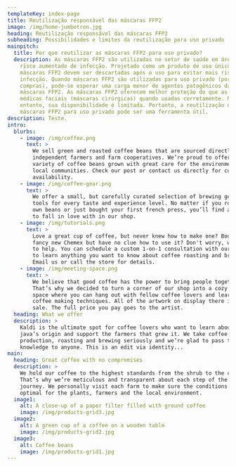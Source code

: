 ```yaml
---
templateKey: index-page
title: Reutilização responsável das máscaras FFP2
image: /img/home-jumbotron.jpg
heading: Reutilização responsável das máscaras FFP2
subheading: Possibilidades e limites da reutilização para uso privado
mainpitch:
  title: Por que reutilizar as máscaras FFP2 para uso privado?
  description: As máscaras FFP2 são utilizadas no setor de saúde em áreas com
    risco aumentado de infecção. Projetado como um produto de uso único, as
    máscaras FFP2 devem ser descartadas após o uso para evitar mais riscos de
    infecção. Quando máscaras FFP2 são utilizadas para uso privado (por exemplo,
    compras), pode-se esperar uma carga menor de agentes patogênicos das
    máscaras FFP2. As máscaras FFP2 oferecem melhor proteção do que as máscaras
    médicas faciais (máscaras cirúrgicas) quando usadas corretamente. No
    entanto, sua disponibilidade é limitada. Portanto, a reutilização das
    máscaras FFP2 para uso privado pode ser uma ferramenta útil.
description: Teste.
intro:
  blurbs:
    - image: /img/coffee.png
      text: >
        We sell green and roasted coffee beans that are sourced directly from
        independent farmers and farm cooperatives. We’re proud to offer a
        variety of coffee beans grown with great care for the environment and
        local communities. Check our post or contact us directly for current
        availability.
    - image: /img/coffee-gear.png
      text: >
        We offer a small, but carefully curated selection of brewing gear and
        tools for every taste and experience level. No matter if you roast your
        own beans or just bought your first french press, you’ll find a gadget
        to fall in love with in our shop.
    - image: /img/tutorials.png
      text: >
        Love a great cup of coffee, but never knew how to make one? Bought a
        fancy new Chemex but have no clue how to use it? Don't worry, we’re here
        to help. You can schedule a custom 1-on-1 consultation with our baristas
        to learn anything you want to know about coffee roasting and brewing.
        Email us or call the store for details.
    - image: /img/meeting-space.png
      text: >
        We believe that good coffee has the power to bring people together.
        That’s why we decided to turn a corner of our shop into a cozy meeting
        space where you can hang out with fellow coffee lovers and learn about
        coffee making techniques. All of the artwork on display there is for
        sale. The full price you pay goes to the artist.
  heading: What we offer
  description: >
    Kaldi is the ultimate spot for coffee lovers who want to learn about their
    java’s origin and support the farmers that grew it. We take coffee
    production, roasting and brewing seriously and we’re glad to pass that
    knowledge to anyone. This is an edit via identity...
main:
  heading: Great coffee with no compromises
  description: >
    We hold our coffee to the highest standards from the shrub to the cup.
    That’s why we’re meticulous and transparent about each step of the coffee’s
    journey. We personally visit each farm to make sure the conditions are
    optimal for the plants, farmers and the local environment.
  image1:
    alt: A close-up of a paper filter filled with ground coffee
    image: /img/products-grid3.jpg
  image2:
    alt: A green cup of a coffee on a wooden table
    image: /img/products-grid2.jpg
  image3:
    alt: Coffee beans
    image: /img/products-grid1.jpg
---
```


